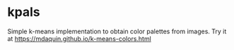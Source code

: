 # kpals
Simple k-means implementation to obtain color palettes from images.
Try it at https://mdaquin.github.io/k-means-colors.html 
